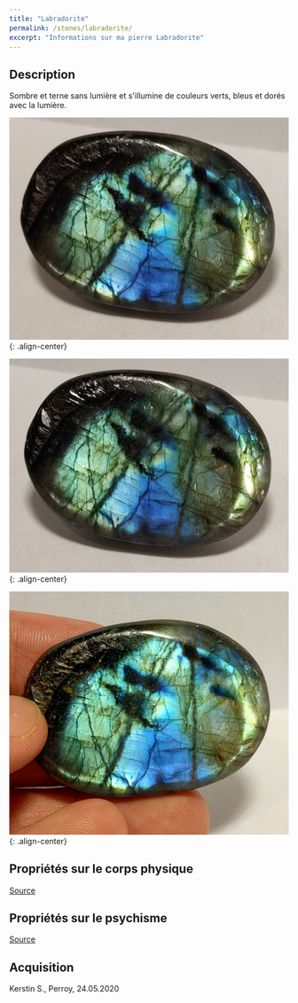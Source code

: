 ```yaml
---
title: "Labradorite"
permalink: /stones/labradorite/
excerpt: "Informations sur ma pierre Labradorite"
---
```


## Description
Sombre et terne sans lumière et s'illumine de couleurs verts, bleus et dorés avec la lumière.

![Labradorite](/images/stones/Labradorite_Kerstin_20200524_1.jpg "Labradorite"){: .align-center}

![Labradorite](/images/stones/Labradorite_Kerstin_20200524_2.jpg "Labradorite"){: .align-center}

![Labradorite](/images/stones/Labradorite_Kerstin_20200524_4.jpg "Labradorite"){: .align-center}


## Propriétés sur le corps physique


[Source](https://)


## Propriétés sur le psychisme


[Source](https://)

## Acquisition
Kerstin S., Perroy, 24.05.2020
